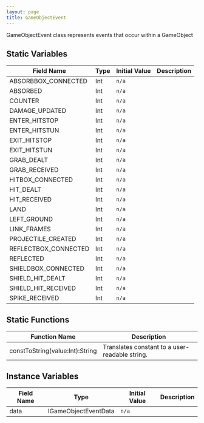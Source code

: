 ```yaml
---
layout: page
title: GameObjectEvent
---
```


GameObjectEvent class represents events that occur within a GameObject

## Static Variables

| Field Name | Type | Initial Value | Description |
| ------------ | ------ | --------------- | ------------- |
| ABSORBBOX_CONNECTED | Int | `n/a` |  |
| ABSORBED | Int | `n/a` |  |
| COUNTER | Int | `n/a` |  |
| DAMAGE_UPDATED | Int | `n/a` |  |
| ENTER_HITSTOP | Int | `n/a` |  |
| ENTER_HITSTUN | Int | `n/a` |  |
| EXIT_HITSTOP | Int | `n/a` |  |
| EXIT_HITSTUN | Int | `n/a` |  |
| GRAB_DEALT | Int | `n/a` |  |
| GRAB_RECEIVED | Int | `n/a` |  |
| HITBOX_CONNECTED | Int | `n/a` |  |
| HIT_DEALT | Int | `n/a` |  |
| HIT_RECEIVED | Int | `n/a` |  |
| LAND | Int | `n/a` |  |
| LEFT_GROUND | Int | `n/a` |  |
| LINK_FRAMES | Int | `n/a` |  |
| PROJECTILE_CREATED | Int | `n/a` |  |
| REFLECTBOX_CONNECTED | Int | `n/a` |  |
| REFLECTED | Int | `n/a` |  |
| SHIELDBOX_CONNECTED | Int | `n/a` |  |
| SHIELD_HIT_DEALT | Int | `n/a` |  |
| SHIELD_HIT_RECEIVED | Int | `n/a` |  |
| SPIKE_RECEIVED | Int | `n/a` |  |


## Static Functions

| Function Name | Description |
| --------------- | ------------- |
| constToString(value:Int):String | Translates constant to a user-readable string. |


## Instance Variables

| Field Name | Type | Initial Value | Description |
| ------------ | ------ | --------------- | ------------- |
| data | IGameObjectEventData | `n/a` |  |


